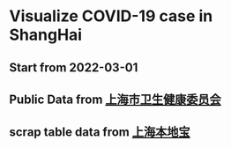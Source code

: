 # Visualize COVID-19 case in ShangHai

## Start from 2022-03-01

## Public Data from [上海市卫生健康委员会](https://wsjkw.sh.gov.cn)  

## scrap table data from [上海本地宝](http://m.sh.bendibao.com/)